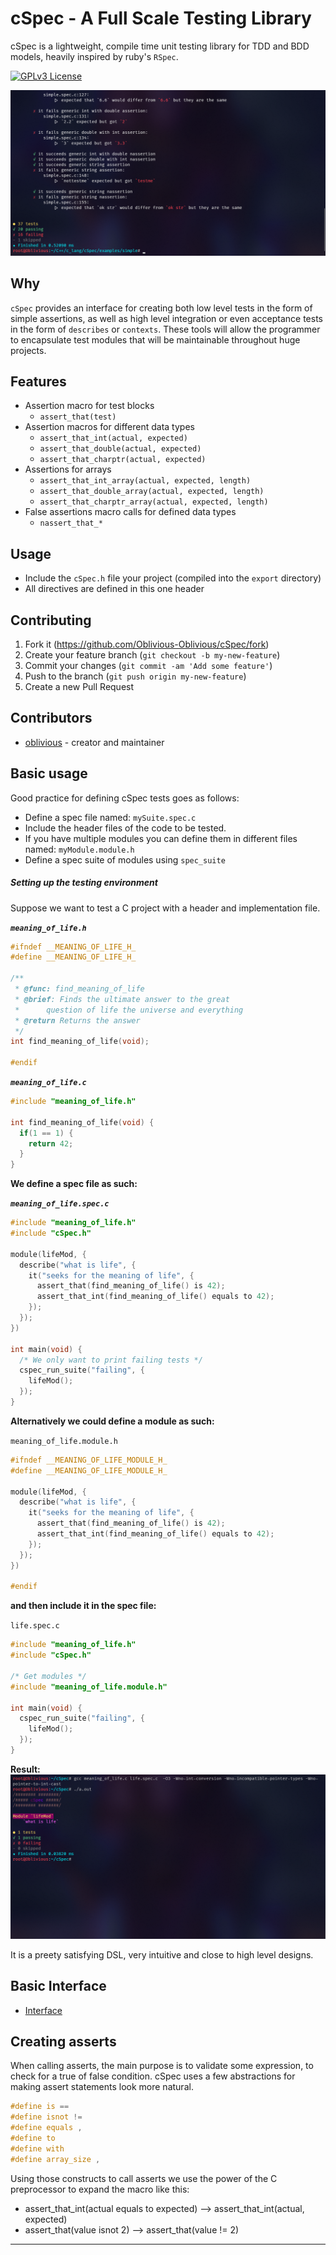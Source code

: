 # cSpec - A Full Scale Testing Library

cSpec is a lightweight, compile time unit testing library
for TDD and BDD models, heavily inspired by ruby's `RSpec`.

[![GPLv3 License](https://img.shields.io/badge/License-GPL%20v3-yellow.svg)](./COPYING)

![](https://github.com/Oblivious-Oblivious/cSpec/blob/master/images/simple_example.png)

## Why

`cSpec` provides an interface for creating both low level tests
in the form of simple assertions, as well as high level integration or even
acceptance tests in the form of `describes` or `contexts`. These tools will
allow the programmer to encapsulate test modules that will be maintainable
throughout huge projects.

## Features

- Assertion macro for test blocks
  - `assert_that(test)`
- Assertion macros for different data types
  - `assert_that_int(actual, expected)`
  - `assert_that_double(actual, expected)`
  - `assert_that_charptr(actual, expected)`
- Assertions for arrays
  - `assert_that_int_array(actual, expected, length)`
  - `assert_that_double_array(actual, expected, length)`
  - `assert_that_charptr_array(actual, expected, length)`
- False assertions macro calls for defined data types
  - `nassert_that_*`

## Usage

- Include the `cSpec.h` file your project (compiled into the `export` directory)
- All directives are defined in this one header

## Contributing

1. Fork it (<https://github.com/Oblivious-Oblivious/cSpec/fork>)
2. Create your feature branch (`git checkout -b my-new-feature`)
3. Commit your changes (`git commit -am 'Add some feature'`)
4. Push to the branch (`git push origin my-new-feature`)
5. Create a new Pull Request

## Contributors

- [oblivious](https://github.com/Oblivious-Oblivious) - creator and maintainer

## Basic usage

Good practice for defining cSpec tests goes as follows:

- Define a spec file named: `mySuite.spec.c`
- Include the header files of the code to be tested.
- If you have multiple modules you can define them in different files named: `myModule.module.h`
- Define a spec suite of modules using `spec_suite`

##### Setting up the testing environment

Suppose we want to test a C project with a header and implementation file.

**_`meaning_of_life.h`_**

```C
#ifndef __MEANING_OF_LIFE_H_
#define __MEANING_OF_LIFE_H_

/**
 * @func: find_meaning_of_life
 * @brief: Finds the ultimate answer to the great
 *      question of life the universe and everything
 * @return Returns the answer
 */
int find_meaning_of_life(void);

#endif
```

**_`meaning_of_life.c`_**

```C
#include "meaning_of_life.h"

int find_meaning_of_life(void) {
  if(1 == 1) {
    return 42;
  }
}
```

**We define a spec file as such:**

**_`meaning_of_life.spec.c`_**

```C
#include "meaning_of_life.h"
#include "cSpec.h"

module(lifeMod, {
  describe("what is life", {
    it("seeks for the meaning of life", {
      assert_that(find_meaning_of_life() is 42);
      assert_that_int(find_meaning_of_life() equals to 42);
    });
  });
})

int main(void) {
  /* We only want to print failing tests */
  cspec_run_suite("failing", {
    lifeMod();
  });
}
```

**Alternatively we could define a module as such:**

`meaning_of_life.module.h`

```C
#ifndef __MEANING_OF_LIFE_MODULE_H_
#define __MEANING_OF_LIFE_MODULE_H_

module(lifeMod, {
  describe("what is life", {
    it("seeks for the meaning of life", {
      assert_that(find_meaning_of_life() is 42);
      assert_that_int(find_meaning_of_life() equals to 42);
    });
  });
})

#endif
```

**and then include it in the spec file:**

`life.spec.c`

```C
#include "meaning_of_life.h"
#include "cSpec.h"

/* Get modules */
#include "meaning_of_life.module.h"

int main(void) {
  cspec_run_suite("failing", {
    lifeMod();
  });
}
```

**Result:**
![](https://github.com/Oblivious-Oblivious/cSpec/blob/master/images/meaning_of_life_example.png)

It is a preety satisfying DSL, very intuitive and close to high level designs.

## Basic Interface

- [Interface](https://github.com/Oblivious-Oblivious/cSpec/blob/master/documentation/Basic%20Interface.md)

## Creating asserts

When calling asserts, the main purpose is to validate some expression,
to check for a true of false condition. cSpec uses a few
abstractions for making assert statements look more natural.

```C
#define is ==
#define isnot !=
#define equals ,
#define to
#define with
#define array_size ,
```

Using those constructs to call asserts we use the power of the C preprocessor to expand the macro like this:

- assert_that_int(actual equals to expected) --> assert_that_int(actual, expected)
- assert_that(value isnot 2) --> assert_that(value != 2)

---
